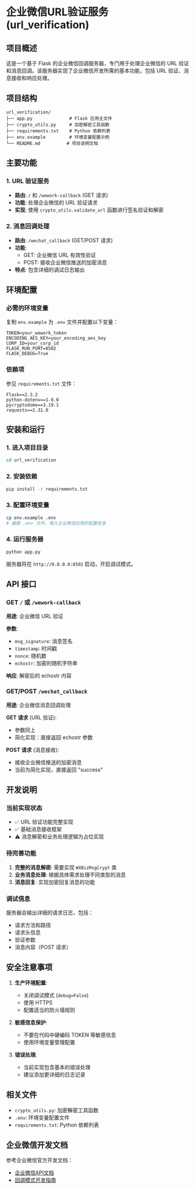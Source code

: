 # 企业微信URL验证服务 (url_verification)

## 项目概述

这是一个基于 Flask 的企业微信回调服务器，专门用于处理企业微信的 URL 验证和消息回调。该服务器实现了企业微信开发所需的基本功能，包括 URL 验证、消息接收和响应处理。

## 项目结构

```
url_verification/
├── app.py              # Flask 应用主文件
├── crypto_utils.py     # 加密解密工具函数
├── requirements.txt    # Python 依赖列表
├── env.example         # 环境变量配置示例
└── README.md          # 项目说明文档
```

## 主要功能

### 1. URL 验证服务
- **路由**: `/` 和 `/wework-callback` (GET 请求)
- **功能**: 处理企业微信的 URL 验证请求
- **实现**: 使用 `crypto_utils.validate_url` 函数进行签名验证和解密

### 2. 消息回调处理
- **路由**: `/wechat_callback` (GET/POST 请求)
- **功能**: 
  - GET: 企业微信 URL 有效性验证
  - POST: 接收企业微信推送的加密消息
- **特点**: 包含详细的调试日志输出

## 环境配置

### 必需的环境变量

复制 `env.example` 为 `.env` 文件并配置以下变量：

```env
TOKEN=your_wework_token
ENCODING_AES_KEY=your_encoding_aes_key
CORP_ID=your_corp_id
FLASK_RUN_PORT=8502
FLASK_DEBUG=True
```

### 依赖项

参见 `requirements.txt` 文件：
```
Flask==2.3.2
python-dotenv==1.0.0
pycryptodome==3.19.1
requests==2.31.0
```

## 安装和运行

### 1. 进入项目目录
```bash
cd url_verification
```

### 2. 安装依赖
```bash
pip install -r requirements.txt
```

### 3. 配置环境变量
```bash
cp env.example .env
# 编辑 .env 文件，填入企业微信应用的配置信息
```

### 4. 运行服务器
```bash
python app.py
```

服务器将在 `http://0.0.0.0:8502` 启动，开启调试模式。

## API 接口

### GET `/` 或 `/wework-callback`
**用途**: 企业微信 URL 验证

**参数**:
- `msg_signature`: 消息签名
- `timestamp`: 时间戳
- `nonce`: 随机数
- `echostr`: 加密的随机字符串

**响应**: 解密后的 echostr 内容

### GET/POST `/wechat_callback`
**用途**: 企业微信消息回调处理

**GET 请求** (URL 验证):
- 参数同上
- 简化实现：直接返回 echostr 参数

**POST 请求** (消息接收):
- 接收企业微信推送的加密消息
- 当前为简化实现，直接返回 "success"

## 开发说明

### 当前实现状态
- ✅ URL 验证功能完整实现
- ✅ 基础消息接收框架
- ⚠️ 消息解密和业务处理逻辑为占位实现

### 待完善功能
1. **完整的消息解密**: 需要实现 `WXBizMsgCrypt` 类
2. **业务消息处理**: 根据具体需求处理不同类型的消息
3. **消息回复**: 实现加密回复消息的功能

### 调试信息
服务器会输出详细的请求日志，包括：
- 请求方法和路径
- 请求头信息
- 验证参数
- 消息内容（POST 请求）

## 安全注意事项

1. **生产环境配置**:
   - 关闭调试模式 (`debug=False`)
   - 使用 HTTPS
   - 配置适当的防火墙规则

2. **敏感信息保护**:
   - 不要在代码中硬编码 TOKEN 等敏感信息
   - 使用环境变量管理配置

3. **错误处理**:
   - 当前实现包含基本的错误处理
   - 建议添加更详细的日志记录

## 相关文件

- `crypto_utils.py`: 加密解密工具函数
- `.env`: 环境变量配置文件
- `requirements.txt`: Python 依赖列表

## 企业微信开发文档

参考企业微信官方开发文档：
- [企业微信API文档](https://developer.work.weixin.qq.com/document/)
- [回调模式开发指南](https://developer.work.weixin.qq.com/document/path/90930) 
